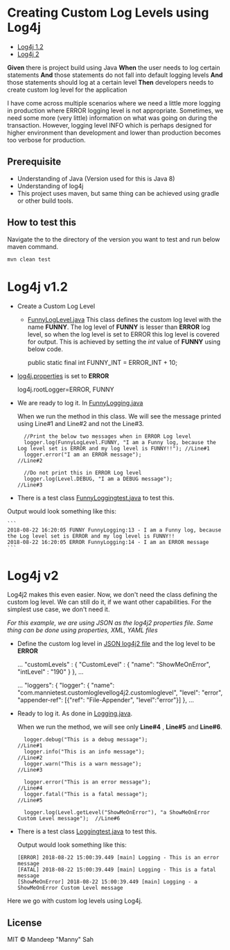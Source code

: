 # Creating Custom Log Levels using Log4j
* [Log4j 1.2](#log4j-v1-2)
* [Log4j 2](#log4j-v2)

**Given** there is project build using Java
**When** the user needs to log certain statements
**And** those statements do not fall into default logging levels
**And** those statements should log at a certain level
**Then** developers needs to create custom log level for the application 


I have come across multiple scenarios where we need a little more logging in production where ERROR logging level is not appropriate. Sometimes, we need some more (very little) information on what was going on during the transaction. However, logging level INFO which is perhaps designed for higher environment than development and lower than production becomes too verbose for production.


## Prerequisite
* Understanding of Java (Version used for this is Java 8)
* Understanding of log4j
* This project uses maven, but same thing can be achieved using gradle or other build tools. 

## How to test this
Navigate the to the directory of the version you want to test and run below maven command. 

```
mvn clean test
```

# Log4j v1.2
* Create a Custom Log Level
    * [FunnyLogLevel.java](log4j12/src/main/java/com/mannietest/customloglevellog4j12/customloglevel/FunnyLogLevel.java)
      This class defines the custom log level with the name **FUNNY**. The log level of **FUNNY** is lesser than **ERROR** log level, so when the log level is set to ERROR this log level is covered for output. This is achieved by setting the *int* value of **FUNNY** using below code. 
    
        public static final int FUNNY_INT = ERROR_INT + 10;


* [log4j.properties](log4j12/src/main/resources/log4j.properties) is set to **ERROR**

	log4j.rootLogger=ERROR, FUNNY

 
* We are ready to log it. In [FunnyLogging.java](log4j12/src/main/java/com/mannietest/customloglevellog4j12/customloglevel/FunnyLogging.java)

  When we run the method in this class. We will see the message printed using Line#1 and Line#2 and not the Line#3.
  
        //Print the below two messages when in ERROR Log level
        logger.log(FunnyLogLevel.FUNNY, "I am a Funny log, because the Log level set is ERROR and my log level is FUNNY!!"); //Line#1
        logger.error("I am an ERROR message");                                                                               //Line#2
        
        //Do not print this in ERROR Log level
        logger.log(Level.DEBUG, "I am a DEBUG message");	                                                                 //Line#3

* There is a test class [FunnyLoggingtest.java](log4j12/src/test/java/com/mannietest/customloglevellog4j12/customloglevel/FunnyLoggingTest.java) to test this.

 
Output would look something like this:

	```
	2018-08-22 16:20:05 FUNNY FunnyLogging:13 - I am a Funny log, because the Log level set is ERROR and my log level is FUNNY!!
	2018-08-22 16:20:05 ERROR FunnyLogging:14 - I am an ERROR message
	```
  
# Log4j v2
Log4j2 makes this even easier. Now, we don't need the class defining the custom log level. We can still do it, if we want other capabilities. For the simplest use case, we don't need it.

*For this example, we are using JSON as the log4j2 properties file. Same thing can be done using properties, XML, YAML files*

* Define the custom log level in [JSON log4j2 file](log4j2/src/test/resources/log4j2.json) and the log level to be **ERROR**

    ...
    "customLevels" : {
      "CustomLevel" : {
        "name": "ShowMeOnError",
        "intLevel" : "190"
      }
    },
    ...

    ...
    "loggers": {
      "logger": {
        "name": "com.mannietest.customloglevellog4j2.customloglevel",
        "level": "error",
        "appender-ref": [{"ref": "File-Appender", "level":"error"}]
      },
    ...

* Ready to log it. As done in [Logging.java](log4j2/src/main/java/com/mannietest/customloglevellog4j2/customloglevel/Logging.java).
  
  When we run the method, we will see only **Line#4** , **Line#5** and **Line#6**.
  
        logger.debug("This is a debug message");                                              //Line#1
        logger.info("This is an info message");                                               //Line#2
        logger.warn("This is a warn message");                                                //Line#3
        
        logger.error("This is an error message");                                             //Line#4
        logger.fatal("This is a fatal message");                                              //Line#5
        
        logger.log(Level.getLevel("ShowMeOnError"), "a ShowMeOnError Custom Level message");  //Line#6  

* There is a test class [Loggingtest.java](log4j2/src/test/java/com/mannietest/customloglevellog4j2/customloglevel/LoggingTest.java) to test this.

   Output would look something like this:
    
	```
	[ERROR] 2018-08-22 15:00:39.449 [main] Logging - This is an error message
	[FATAL] 2018-08-22 15:00:39.449 [main] Logging - This is a fatal message
	[ShowMeOnError] 2018-08-22 15:00:39.449 [main] Logging - a ShowMeOnError Custom Level message
	```

Here we go with custom log levels using Log4j.

## License

MIT © Mandeep "Manny" Sah 
